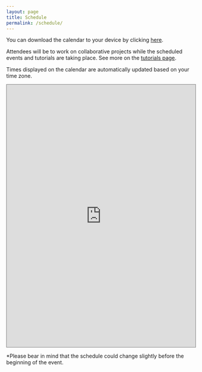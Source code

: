 ```yaml
---
layout: page
title: Schedule
permalink: /schedule/
---
```


You can download the calendar to your device by clicking [here](https://calendar.google.com/calendar/ical/brainhack.magdeburg%40gmail.com/public/basic.ics).

Attendees will be to work on collaborative projects while the scheduled events and tutorials are taking place. See more on the [tutorials page](https://brainhack-magdeburg.github.io/tutorials/).

Times displayed on the calendar are automatically updated based on your time zone.

<div id='calendar-container'>
<iframe src="https://calendar.google.com/calendar/embed?height=600&wkst=2&bgcolor=%23ffffff&ctz=Europe%2FBerlin&mode=AGENDA&src=YnJhaW5oYWNrLm1hZ2RlYnVyZ0BnbWFpbC5jb20&src=YWRkcmVzc2Jvb2sjY29udGFjdHNAZ3JvdXAudi5jYWxlbmRhci5nb29nbGUuY29t&src=ZW4tZ2IuZ2VybWFuI2hvbGlkYXlAZ3JvdXAudi5jYWxlbmRhci5nb29nbGUuY29t&color=%23039BE5&color=%2333B679&color=%230B8043" style="border:solid 1px #777" width="100%" height="700" frameborder="0" scrolling="no"></iframe>  
</div>

*Please bear in mind that the schedule could change slightly before the beginning of the event.

<script type="text/javascript">
  var timezone = jstz.determine();
  var pref = '<iframe src="https://calendar.google.com/calendar/embed?height=600&wkst=2&bgcolor=%23ffffff&ctz=Europe%2FBerlin&mode=AGENDA&src=YnJhaW5oYWNrLm1hZ2RlYnVyZ0BnbWFpbC5jb20&src=YWRkcmVzc2Jvb2sjY29udGFjdHNAZ3JvdXAudi5jYWxlbmRhci5nb29nbGUuY29t&src=ZW4tZ2IuZ2VybWFuI2hvbGlkYXlAZ3JvdXAudi5jYWxlbmRhci5nb29nbGUuY29t&color=%23039BE5&color=%2333B679&color=%230B8043" style="border:solid 1px #777" width="100%" height="700" frameborder="0" scrolling="no"></iframe>';
  var iframe_html = pref + timezone.name() + suff;
  document.getElementById('calendar-container').innerHTML = iframe_html;
</script>

